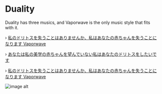 # Duality
Duality has three musics, and Vaporwave is the only music style that fits with it.

› [私のドリトスを失うことはありませんか、私はあなたの赤ちゃんを失うことになります Vaporwave](https://youtu.be/U4n4b476JMw?si=7TuDzLTJ5WDwAP5w)

› [あなたは私の美学の赤ちゃんを望んでいない私はあなたのドリトスをしたいです](https://youtu.be/QDRnB7oLrq4?si=vp2WE6p_6rzUKFby)

› [私のドリトスを失うことはありませんか、私はあなたの赤ちゃんを失うことになります Vaporwave](https://youtu.be/kGcvEDb6tE8?si=EwDNj1X7CqfIRZ6h)

![image alt](https://cdn.discordapp.com/attachments/1274431331111010324/1351171442410000494/hX87JLFw.jpg?ex=67d967f7&is=67d81677&hm=b39624e2f0c576a588eb1aab5de81b4636eccda2d402549ae68cdd899cef6967&)
